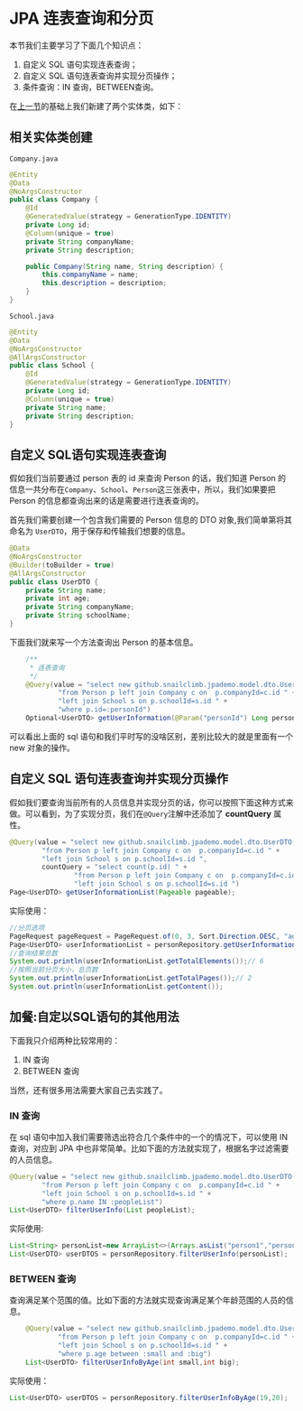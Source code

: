 # JPA 连表查询和分页

本节我们主要学习了下面几个知识点：

1. 自定义 SQL 语句实现连表查询；
2. 自定义 SQL 语句连表查询并实现分页操作；
3. 条件查询：IN 查询，BETWEEN查询。



在[上一节](./springboot-jpa)的基础上我们新建了两个实体类，如下：

## 相关实体类创建

`Company.java`

```java
@Entity
@Data
@NoArgsConstructor
public class Company {
    @Id
    @GeneratedValue(strategy = GenerationType.IDENTITY)
    private Long id;
    @Column(unique = true)
    private String companyName;
    private String description;

    public Company(String name, String description) {
        this.companyName = name;
        this.description = description;
    }
}
```

`School.java`

```java
@Entity
@Data
@NoArgsConstructor
@AllArgsConstructor
public class School {
    @Id
    @GeneratedValue(strategy = GenerationType.IDENTITY)
    private Long id;
    @Column(unique = true)
    private String name;
    private String description;
}
```

## 自定义 SQL语句实现连表查询

假如我们当前要通过 person 表的 id 来查询 Person 的话，我们知道 Person 的信息一共分布在`Company`、`School`、`Person`这三张表中，所以，我们如果要把 Person 的信息都查询出来的话是需要进行连表查询的。

首先我们需要创建一个包含我们需要的 Person 信息的 DTO 对象,我们简单第将其命名为 `UserDTO`，用于保存和传输我们想要的信息。

```java
@Data
@NoArgsConstructor
@Builder(toBuilder = true)
@AllArgsConstructor
public class UserDTO {
    private String name;
    private int age;
    private String companyName;
    private String schoolName;
}
```

下面我们就来写一个方法查询出 Person 的基本信息。

```java
    /**
     * 连表查询
     */
    @Query(value = "select new github.snailclimb.jpademo.model.dto.UserDTO(p.name,p.age,c.companyName,s.name) " +
            "from Person p left join Company c on  p.companyId=c.id " +
            "left join School s on p.schoolId=s.id " +
            "where p.id=:personId")
    Optional<UserDTO> getUserInformation(@Param("personId") Long personId);
```

可以看出上面的 sql 语句和我们平时写的没啥区别，差别比较大的就是里面有一个 new 对象的操作。

## 自定义 SQL 语句连表查询并实现分页操作

假如我们要查询当前所有的人员信息并实现分页的话，你可以按照下面这种方式来做。可以看到，为了实现分页，我们在`@Query`注解中还添加了 **countQuery** 属性。

```java
@Query(value = "select new github.snailclimb.jpademo.model.dto.UserDTO(p.name,p.age,c.companyName,s.name) " +
        "from Person p left join Company c on  p.companyId=c.id " +
        "left join School s on p.schoolId=s.id ",
        countQuery = "select count(p.id) " +
                "from Person p left join Company c on  p.companyId=c.id " +
                "left join School s on p.schoolId=s.id ")
Page<UserDTO> getUserInformationList(Pageable pageable);
```

实际使用：

```java
//分页选项
PageRequest pageRequest = PageRequest.of(0, 3, Sort.Direction.DESC, "age");
Page<UserDTO> userInformationList = personRepository.getUserInformationList(pageRequest);
//查询结果总数
System.out.println(userInformationList.getTotalElements());// 6
//按照当前分页大小，总页数
System.out.println(userInformationList.getTotalPages());// 2
System.out.println(userInformationList.getContent());
```

## 加餐:自定以SQL语句的其他用法

下面我只介绍两种比较常用的：

1. IN 查询
2. BETWEEN 查询

当然，还有很多用法需要大家自己去实践了。

### IN 查询

 在 sql 语句中加入我们需要筛选出符合几个条件中的一个的情况下，可以使用 IN 查询，对应到 JPA 中也非常简单。比如下面的方法就实现了，根据名字过滤需要的人员信息。

```java
@Query(value = "select new github.snailclimb.jpademo.model.dto.UserDTO(p.name,p.age,c.companyName,s.name) " +
        "from Person p left join Company c on  p.companyId=c.id " +
        "left join School s on p.schoolId=s.id " +
        "where p.name IN :peopleList")
List<UserDTO> filterUserInfo(List peopleList);
```

实际使用:

```java
List<String> personList=new ArrayList<>(Arrays.asList("person1","person2"));
List<UserDTO> userDTOS = personRepository.filterUserInfo(personList);
```

### BETWEEN 查询

查询满足某个范围的值。比如下面的方法就实现查询满足某个年龄范围的人员的信息。

```java
    @Query(value = "select new github.snailclimb.jpademo.model.dto.UserDTO(p.name,p.age,c.companyName,s.name) " +
            "from Person p left join Company c on  p.companyId=c.id " +
            "left join School s on p.schoolId=s.id " +
            "where p.age between :small and :big")
    List<UserDTO> filterUserInfoByAge(int small,int big);
```

实际使用：

```java
List<UserDTO> userDTOS = personRepository.filterUserInfoByAge(19,20);
```

